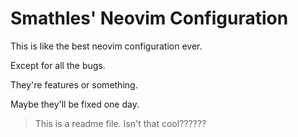 # Smathles' Neovim Configuration

This is like the best neovim configuration ever.

Except for all the bugs.

They're features or something.

Maybe they'll be fixed one day.

> This is a readme file.
> Isn't that cool??????
